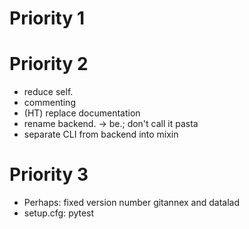 # Priority 1

# Priority 2
- reduce self.
- commenting
- (HT) replace documentation
- rename backend. -> be.; don't call it pasta
- separate CLI from backend into mixin


# Priority 3
- Perhaps: fixed version number gitannex and datalad
- setup.cfg: pytest


